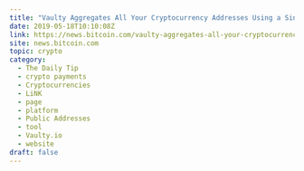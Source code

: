 ```yaml
---
title: "Vaulty Aggregates All Your Cryptocurrency Addresses Using a Single Link"
date: 2019-05-18T10:10:08Z
link: https://news.bitcoin.com/vaulty-aggregates-all-your-cryptocurrency-addresses-using-a-single-link/?utm_medium=RSS&utm_source=hune
site: news.bitcoin.com
topic: crypto
category:
  - The Daily Tip
  - crypto payments
  - Cryptocurrencies
  - LiNK
  - page
  - platform
  - Public Addresses
  - tool
  - Vaulty.io
  - website
draft: false
---
```

